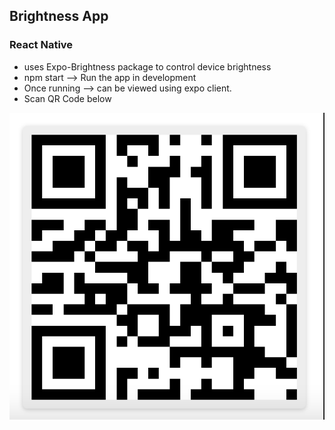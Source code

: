 ## Brightness App

### React Native
- uses Expo-Brightness package to control device brightness
- npm start --> Run the app in development
- Once running --> can be viewed using expo client.
- Scan QR Code below

![alt text](./app-img.png?raw=true "Expo QR Code")
